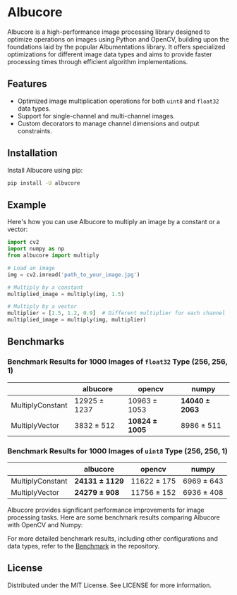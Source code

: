 # Albucore

Albucore is a high-performance image processing library designed to optimize operations on images using Python and OpenCV, building upon the foundations laid by the popular Albumentations library. It offers specialized optimizations for different image data types and aims to provide faster processing times through efficient algorithm implementations.

## Features

- Optimized image multiplication operations for both `uint8` and `float32` data types.
- Support for single-channel and multi-channel images.
- Custom decorators to manage channel dimensions and output constraints.

## Installation

Install Albucore using pip:

```bash
pip install -U albucore
```

## Example

Here's how you can use Albucore to multiply an image by a constant or a vector:

```python
import cv2
import numpy as np
from albucore import multiply

# Load an image
img = cv2.imread('path_to_your_image.jpg')

# Multiply by a constant
multiplied_image = multiply(img, 1.5)

# Multiply by a vector
multiplier = [1.5, 1.2, 0.9]  # Different multiplier for each channel
multiplied_image = multiply(img, multiplier)
```

## Benchmarks

### Benchmark Results for 1000 Images of `float32` Type (256, 256, 1)

|                  | albucore     | opencv           | numpy            |
| ---------------- | ------------ | ---------------- | ---------------- |
| MultiplyConstant | 12925 ± 1237 | 10963 ± 1053     | **14040 ± 2063** |
| MultiplyVector   | 3832 ± 512   | **10824 ± 1005** | 8986 ± 511       |

### Benchmark Results for 1000 Images of `uint8` Type (256, 256, 1)

|                  | albucore         | opencv      | numpy      |
| ---------------- | ---------------- | ----------- | ---------- |
| MultiplyConstant | **24131 ± 1129** | 11622 ± 175 | 6969 ± 643 |
| MultiplyVector   | **24279 ± 908**  | 11756 ± 152 | 6936 ± 408 |

Albucore provides significant performance improvements for image processing tasks. Here are some benchmark results comparing Albucore with OpenCV and Numpy:

For more detailed benchmark results, including other configurations and data types, refer to the [Benchmark](benchmark/results/) in the repository.

## License

Distributed under the MIT License. See LICENSE for more information.
